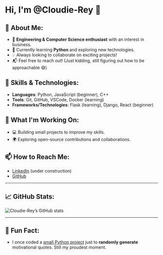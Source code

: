 # Hi, I'm @Cloudie-Rey 👋

## 👀 About Me:
- 🔧 **Engineering & Computer Science enthusiast** with an interest in business.
- 🌱 Currently learning **Python** and exploring new technologies.
- 💡 Always looking to collaborate on exciting projects!
- 📬 Feel free to reach out! (Just kidding, still figuring out how to be approachable 😅)

## 🔧 Skills & Technologies:
- **Languages**: Python, JavaScript (beginner), C++
- **Tools**: Git, GitHub, VSCode, Docker (learning)
- **Frameworks/Technologies**: Flask (learning), Django, React (beginner)
  
## 🚀 What I'm Working On:
- 💻 Building small projects to improve my skills.
- 🌍 Exploring open-source contributions and collaborations.

## 📫 How to Reach Me:
- [LinkedIn](https://www.linkedin.com/in/cloudie-rey/) (under construction)
- [GitHub](https://github.com/Cloudie-Rey)
  
---

## 📈 GitHub Stats:
![Cloudie-Rey’s GitHub stats](https://github-readme-stats.vercel.app/api?username=Cloudie-Rey&show_icons=true&hide_title=true&count_private=true&hide=prs)

---

## 🌟 Fun Fact:
- I once coded a [small Python project](https://github.com/Cloudie-Rey/my-python-project) just to **randomly generate** motivational quotes. Still my proudest moment.
